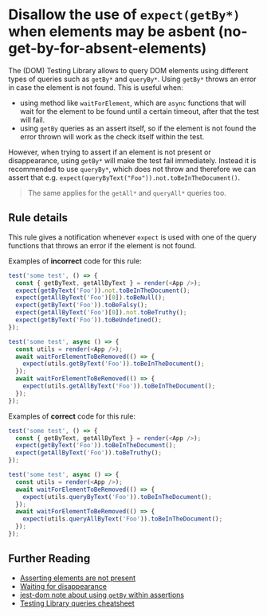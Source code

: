 # Disallow the use of `expect(getBy*)` when elements may be asbent (no-get-by-for-absent-elements)

The (DOM) Testing Library allows to query DOM elements using different types of queries such as `getBy*` and `queryBy*`. Using `getBy*` throws an error in case the element is not found. This is useful when:

- using method like `waitForElement`, which are `async` functions that will wait for the element to be found until a certain timeout, after that the test will fail.
- using `getBy` queries as an assert itself, so if the element is not found the error thrown will work as the check itself within the test.

However, when trying to assert if an element is not present or disappearance, using `getBy*` will make the test fail immediately. Instead it is recommended to use `queryBy*`, which does not throw and therefore we can assert that e.g. `expect(queryByText("Foo")).not.toBeInTheDocument()`.

> The same applies for the `getAll*` and `queryAll*` queries too.

## Rule details

This rule gives a notification whenever `expect` is used with one of the query functions that throws an error if the element is not found.

Examples of **incorrect** code for this rule:

```js
test('some test', () => {
  const { getByText, getAllByText } = render(<App />);
  expect(getByText('Foo')).not.toBeInTheDocument();
  expect(getAllByText('Foo')[0]).toBeNull();
  expect(getByText('Foo')).toBeFalsy();
  expect(getAllByText('Foo')[0]).not.toBeTruthy();
  expect(getByText('Foo')).toBeUndefined();
});
```

```js
test('some test', async () => {
  const utils = render(<App />);
  await waitForElementToBeRemoved(() => {
    expect(utils.getByText('Foo')).toBeInTheDocument();
  });
  await waitForElementToBeRemoved(() => {
    expect(utils.getAllByText('Foo')).toBeInTheDocument();
  });
});
```

Examples of **correct** code for this rule:

```js
test('some test', () => {
  const { getByText, getAllByText } = render(<App />);
  expect(getByText('Foo')).toBeInTheDocument();
  expect(getAllByText('Foo')).toBeTruthy();
});
```

```js
test('some test', async () => {
  const utils = render(<App />);
  await waitForElementToBeRemoved(() => {
    expect(utils.queryByText('Foo')).toBeInTheDocument();
  });
  await waitForElementToBeRemoved(() => {
    expect(utils.queryAllByText('Foo')).toBeInTheDocument();
  });
});
```

## Further Reading

- [Asserting elements are not present](https://testing-library.com/docs/guide-disappearance#asserting-elements-are-not-present)
- [Waiting for disappearance](https://testing-library.com/docs/guide-disappearance#waiting-for-disappearance)
- [jest-dom note about using `getBy` within assertions](https://testing-library.com/docs/ecosystem-jest-dom)
- [Testing Library queries cheatsheet](https://testing-library.com/docs/dom-testing-library/cheatsheet#queries)
